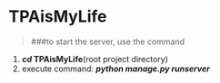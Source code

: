 # TPAisMyLife
>###to start the server, use the command
1. **_cd_ TPAisMyLife**(root project directory)
2. execute command: **_python manage.py runserver_**
